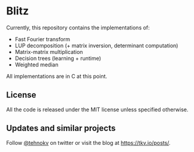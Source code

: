# Blitz

Currently, this repository contains the implementations of:

* Fast Fourier transform
* LUP decomposition (+ matrix inversion, determinant computation)
* Matrix-matrix multiplication
* Decision trees (learning + runtime)
* Weighted median

All implementations are in C at this point.

## License

All the code is released under the MIT license unless specified otherwise.

## Updates and similar projects

Follow <a href="https://twitter.com/tehnokv">@tehnokv</a> on twitter or visit the blog at <https://tkv.io/posts/>.